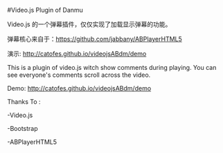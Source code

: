 #Video.js Plugin of Danmu

Video.js 的一个弹幕插件，仅仅实现了加载显示弹幕的功能。

弹幕核心来自于：https://github.com/jabbany/ABPlayerHTML5

演示: http://catofes.github.io/videojsABdm/demo

This is a plugin of video.js witch show comments during playing. You can see everyone's comments scroll across the video.

Demo: http://catofes.github.io/videojsABdm/demo


Thanks To :

-Video.js

-Bootstrap

-ABPlayerHTML5
